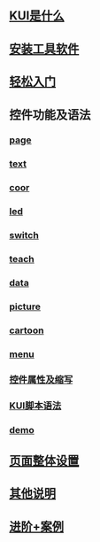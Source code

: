## [KUI是什么](KUI是什么.html)
## [安装工具软件](安装工具软件.html)
## [轻松入门](轻松入门.html)
## 控件功能及语法
### [page](控件功能及语法/page.html)
### [text](控件功能及语法/text.html)
### [coor](控件功能及语法/coor.html)
### [led](控件功能及语法/led.html)
### [switch](控件功能及语法/switch.html)
### [teach](控件功能及语法/teach.html)
### [data](控件功能及语法/data.html)
### [picture](控件功能及语法/picture.html)
### [cartoon](控件功能及语法/cartoon.html)
### [menu](控件功能及语法/menu.html)
### [控件属性及缩写](控件功能及语法/控件属性及缩写.html)
### [KUI脚本语法](控件功能及语法/KUI脚本语法.html)
### [demo](控件功能及语法/demo.html)
## [页面整体设置](页面整体设置.html)
## [其他说明](其他说明.html)
## [进阶+案例](进阶+案例.html)
